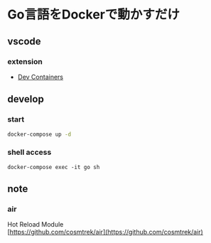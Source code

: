 # Go言語をDockerで動かすだけ

## vscode

### extension

- [Dev Containers](https://marketplace.visualstudio.com/items?itemName=ms-vscode-remote.remote-containers)


## develop

### start

```bash
docker-compose up -d
```

### shell access

```
docker-compose exec -it go sh
```

## note

### air 

Hot Reload Module  
[https://github.com/cosmtrek/air](https://github.com/cosmtrek/air)


